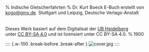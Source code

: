 ﻿% Indische Gletscherfahrten
% Dr. Kurt Boeck
	E-Buch erstellt von kogo@gmx.de.
	Stuttgart und Leipzig, Deutsche Verlags-Anstalt<br /><br />
	<br/>Dieses Werk basiert auf dem Digitalisat der [UB Heidelberg](https://digi.ub.uni-heidelberg.de/diglit/boeck1900)<br/>unter [CC BY-SA 4.0](https://creativecommons.org/licenses/by-sa/4.0/deed.de) und ist lizensiert unter CC BY-SA 4.0.
% 1900

:::: {.w-100 .break-before .break-after }
![](cover.jpg "cover.jpg")
::::
